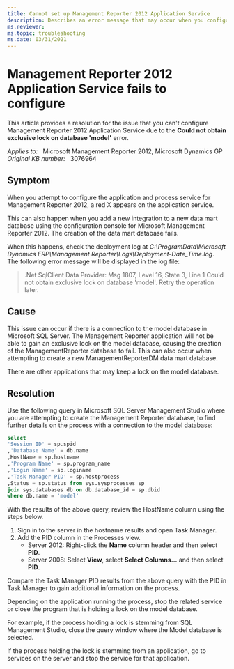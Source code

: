 ```yaml
---
title: Cannot set up Management Reporter 2012 Application Service
description: Describes an error message that may occur when you configure the application and process services for Management Reporter.
ms.reviewer: 
ms.topic: troubleshooting
ms.date: 03/31/2021
---
```

# Management Reporter 2012 Application Service fails to configure

This article provides a resolution for the issue that you can't configure Management Reporter 2012 Application Service due to the **Could not obtain exclusive lock on database 'model'** error.

_Applies to:_ &nbsp; Microsoft Management Reporter 2012, Microsoft Dynamics GP  
_Original KB number:_ &nbsp; 3076964

## Symptom

When you attempt to configure the application and process service for Management Reporter 2012, a red X appears on the application service.

This can also happen when you add a new integration to a new data mart database using the configuration console for Microsoft Management Reporter 2012. The creation of the data mart database fails.

When this happens, check the deployment log at *C:\ProgramData\Microsoft Dynamics ERP\Management Reporter\Logs\Deployment-Date_Time.log*. The following error message will be displayed in the log file:

>.Net SqlClient Data Provider: Msg 1807, Level 16, State 3, Line 1 Could not obtain exclusive lock on database 'model'. Retry the operation later.

## Cause

This issue can occur if there is a connection to the model database in Microsoft SQL Server. The Management Reporter application will not be able to gain an exclusive lock on the model database, causing the creation of the ManagementReporter database to fail. This can also occur when attempting to create a new ManagementReporterDM data mart database.

There are other applications that may keep a lock on the model database.

## Resolution

Use the following query in Microsoft SQL Server Management Studio where you are attempting to create the Management Reporter database, to find further details on the process with a connection to the model database:

```sql
select
'Session ID' = sp.spid
,'Database Name' = db.name
,HostName = sp.hostname
,'Program Name' = sp.program_name
,'Login Name' = sp.loginame
,'Task Manager PID' = sp.hostprocess
,Status = sp.status from sys.sysprocesses sp
join sys.databases db on db.database_id = sp.dbid
where db.name = 'model'
```

With the results of the above query, review the HostName column using the steps below.

1. Sign in to the server in the hostname results and open Task Manager.
2. Add the PID column in the Processes view.
   - Server 2012: Right-click the **Name** column header and then select **PID**.
   - Server 2008: Select **View**, select **Select Columns...** and then select **PID**.

Compare the Task Manager PID results from the above query with the PID in Task Manager to gain additional information on the process.

Depending on the application running the process, stop the related service or close the program that is holding a lock on the model database.

For example, if the process holding a lock is stemming from SQL Management Studio, close the query window where the Model database is selected.

If the process holding the lock is stemming from an application, go to services on the server and stop the service for that application.
